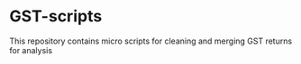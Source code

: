 # GST-scripts
This repository contains micro scripts for cleaning and merging GST returns for analysis
